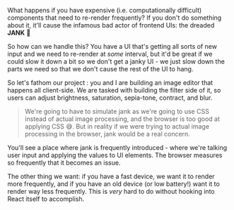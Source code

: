 What happens if you have expensive (i.e. computationally difficult) components that need to re-render frequently? If you don't do something about it, it'll cause the infamous bad actor of frontend UIs: the dreaded **JANK** 👻

So how can we handle this? You have a UI that's getting all sorts of new input and we need to re-render at _some_ interval, but it'd be great if we could slow it down a bit so we don't get a janky UI - we just slow down the parts we need so that we don't cause the rest of the UI to hang.

So let's fathom our project : you and I are building an image editor that happens all client-side. We are tasked with building the filter side of it, so users can adjust brightness, saturation, sepia-tone, contract, and blur.

> We're going to have to simulate jank as we're going to use CSS instead of actual image processing, and the browser is too good at applying CSS 😅. But in reality if we were trying to actual image processing in the browser, jank would be a real concern.

You'll see a place where jank is frequently introduced - where we're talking user input and applying the values to UI elements. The browser measures so frequently that it becomes an issue.

The other thing we want: if you have a fast device, we want it to render more frequently, and if you have an old device (or low battery!) want it to render way less frequently. This is _very_ hard to do without hooking into React itself to accomplish.
